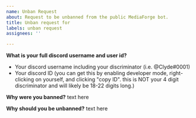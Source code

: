 ```yaml
---
name: Unban Request
about: Request to be unbanned from the public MediaForge bot.
title: Unban request for
labels: unban request
assignees: ''

---
```


**What is your full discord username and user id?**
- Your discord username including your discriminator (i.e. @Clyde#0001)
- Your discord ID (you can get this by enabling developer mode, right-clicking on yourself, and clicking "copy ID". this is NOT your 4 digit discriminator and will likely be 18-22 digits long.)

**Why were you banned?**
text here

**Why should you be unbanned?**
text here
